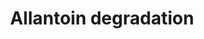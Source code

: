 ---
annotations:
- id: PW:0000002
  parent: classic metabolic pathway
  type: Pathway Ontology
  value: classic metabolic pathway
- id: PW:0000036
  parent: classic metabolic pathway
  type: Pathway Ontology
  value: nitrogen metabolic pathway
authors:
- M.Braymer
- MaintBot
- Michiel
- Egonw
- Mkutmon
- Khanspers
- Eweitz
citedin: ''
communities: []
description: 'The allantoin degradation pathway, which converts allantoin to ammonia
  and carbon dioxide, allows S. cerevisiae to use allantoin as a sole nitrogen source.
  Conversion of allantoin to ammonia is carried out by the DAL1, DAL2, and DAL3 gene
  products, which work sequentially to generate urea (CITS: [3915539]).  Urea is then
  degraded to ammonia in a two-step process by the DUR1,2 protein, a multifunctional
  single enzyme originally thought to be encoded by two tightly-linked genes (hence
  the name DUR1,2; (CITS: [6105114]).  The allantoin catabolic pathway genes are regulated
  by a general signal that responds to the availability of readily utilizable nitrogen
  sources, and also by pathway-specific induction by allantoin or the intermediate
  allophanate.  These regulatory effects are mediated by cis-acting DNA elements and
  the trans-acting factors Gln3p, Gat1p, Dal80p, Dal81p, and Dal82p (CITS: [10488154])(CITS:
  [12062797])(CITS: [10702289])(CITS: [7899074]).  SOURCE: SGD pathways, http://pathway.yeastgenome.org/server.html'
last-edited: 2025-03-21
ndex: null
organisms:
- Saccharomyces cerevisiae
redirect_from:
- /index.php/Pathway:WP328
- /instance/WP328
- /instance/WP328_r138172
revision: r138172
schema-jsonld:
- '@context': https://schema.org/
  '@id': https://wikipathways.github.io/pathways/WP328.html
  '@type': Dataset
  creator:
    '@type': Organization
    name: WikiPathways
  description: 'The allantoin degradation pathway, which converts allantoin to ammonia
    and carbon dioxide, allows S. cerevisiae to use allantoin as a sole nitrogen source.
    Conversion of allantoin to ammonia is carried out by the DAL1, DAL2, and DAL3
    gene products, which work sequentially to generate urea (CITS: [3915539]).  Urea
    is then degraded to ammonia in a two-step process by the DUR1,2 protein, a multifunctional
    single enzyme originally thought to be encoded by two tightly-linked genes (hence
    the name DUR1,2; (CITS: [6105114]).  The allantoin catabolic pathway genes are
    regulated by a general signal that responds to the availability of readily utilizable
    nitrogen sources, and also by pathway-specific induction by allantoin or the intermediate
    allophanate.  These regulatory effects are mediated by cis-acting DNA elements
    and the trans-acting factors Gln3p, Gat1p, Dal80p, Dal81p, and Dal82p (CITS: [10488154])(CITS:
    [12062797])(CITS: [10702289])(CITS: [7899074]).  SOURCE: SGD pathways, http://pathway.yeastgenome.org/server.html'
  keywords:
  - (S)-ureidoglycolate
  - ADP
  - ATP
  - CO2
  - DAL1
  - DAL2
  - DAL3
  - DUR1,2
  - H+
  - H2O
  - NH3
  - allantoate
  - allantoin
  - glyoxylate
  - phosphate
  - urea
  - urea-1-carboxylate
  license: CC0
  name: Allantoin degradation
seo: CreativeWork
title: Allantoin degradation
wpid: WP328
---